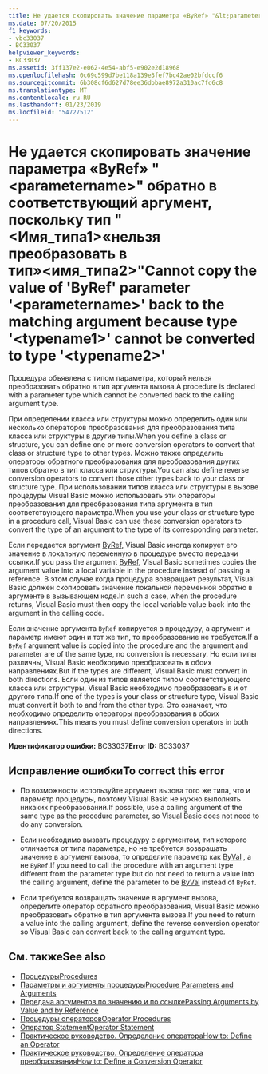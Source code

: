 ```yaml
---
title: Не удается скопировать значение параметра «ByRef» "&lt;parametername&gt;" обратно в соответствующий аргумент, поскольку тип "&lt;Имя_типа1&gt;«нельзя преобразовать в тип»&lt;имя_типа2&gt;"
ms.date: 07/20/2015
f1_keywords:
- vbc33037
- BC33037
helpviewer_keywords:
- BC33037
ms.assetid: 3ff137e2-e062-4e54-abf5-e902e2d18968
ms.openlocfilehash: 0c69c599d7be118a139e3fef7bc42ae02bfdccf6
ms.sourcegitcommit: 6b308cf6d627d78ee36dbbae8972a310ac7fd6c8
ms.translationtype: MT
ms.contentlocale: ru-RU
ms.lasthandoff: 01/23/2019
ms.locfileid: "54727512"
---
```

# <a name="cannot-copy-the-value-of-byref-parameter-ltparameternamegt-back-to-the-matching-argument-because-type-lttypename1gt-cannot-be-converted-to-type-lttypename2gt"></a><span data-ttu-id="206c0-102">Не удается скопировать значение параметра «ByRef» "&lt;parametername&gt;" обратно в соответствующий аргумент, поскольку тип "&lt;Имя_типа1&gt;«нельзя преобразовать в тип»&lt;имя_типа2&gt;"</span><span class="sxs-lookup"><span data-stu-id="206c0-102">Cannot copy the value of 'ByRef' parameter '&lt;parametername&gt;' back to the matching argument because type '&lt;typename1&gt;' cannot be converted to type '&lt;typename2&gt;'</span></span>
<span data-ttu-id="206c0-103">Процедура объявлена с типом параметра, который нельзя преобразовать обратно в тип аргумента вызова.</span><span class="sxs-lookup"><span data-stu-id="206c0-103">A procedure is declared with a parameter type which cannot be converted back to the calling argument type.</span></span>  
  
 <span data-ttu-id="206c0-104">При определении класса или структуры можно определить один или несколько операторов преобразования для преобразования типа класса или структуры в другие типы.</span><span class="sxs-lookup"><span data-stu-id="206c0-104">When you define a class or structure, you can define one or more conversion operators to convert that class or structure type to other types.</span></span> <span data-ttu-id="206c0-105">Можно также определить операторы обратного преобразования для преобразования других типов обратно в тип класса или структуры.</span><span class="sxs-lookup"><span data-stu-id="206c0-105">You can also define reverse conversion operators to convert those other types back to your class or structure type.</span></span> <span data-ttu-id="206c0-106">При использовании типов класса или структуры в вызове процедуры Visual Basic можно использовать эти операторы преобразования для преобразования типа аргумента в тип соответствующего параметра.</span><span class="sxs-lookup"><span data-stu-id="206c0-106">When you use your class or structure type in a procedure call, Visual Basic can use these conversion operators to convert the type of an argument to the type of its corresponding parameter.</span></span>  
  
 <span data-ttu-id="206c0-107">Если передается аргумент [ByRef](../../visual-basic/language-reference/modifiers/byref.md), Visual Basic иногда копирует его значение в локальную переменную в процедуре вместо передачи ссылки.</span><span class="sxs-lookup"><span data-stu-id="206c0-107">If you pass the argument [ByRef](../../visual-basic/language-reference/modifiers/byref.md), Visual Basic sometimes copies the argument value into a local variable in the procedure instead of passing a reference.</span></span> <span data-ttu-id="206c0-108">В этом случае когда процедура возвращает результат, Visual Basic должен скопировать значение локальной переменной обратно в аргументе в вызывающем коде.</span><span class="sxs-lookup"><span data-stu-id="206c0-108">In such a case, when the procedure returns, Visual Basic must then copy the local variable value back into the argument in the calling code.</span></span>  
  
 <span data-ttu-id="206c0-109">Если значение аргумента `ByRef` копируется в процедуру, а аргумент и параметр имеют один и тот же тип, то преобразование не требуется.</span><span class="sxs-lookup"><span data-stu-id="206c0-109">If a `ByRef` argument value is copied into the procedure and the argument and parameter are of the same type, no conversion is necessary.</span></span> <span data-ttu-id="206c0-110">Но если типы различны, Visual Basic необходимо преобразовать в обоих направлениях.</span><span class="sxs-lookup"><span data-stu-id="206c0-110">But if the types are different, Visual Basic must convert in both directions.</span></span> <span data-ttu-id="206c0-111">Если один из типов является типом соответствующего класса или структуры, Visual Basic необходимо преобразовать в и от другого типа.</span><span class="sxs-lookup"><span data-stu-id="206c0-111">If one of the types is your class or structure type, Visual Basic must convert it both to and from the other type.</span></span> <span data-ttu-id="206c0-112">Это означает, что необходимо определить операторы преобразования в обоих направлениях.</span><span class="sxs-lookup"><span data-stu-id="206c0-112">This means you must define conversion operators in both directions.</span></span>  
  
 <span data-ttu-id="206c0-113">**Идентификатор ошибки:** BC33037</span><span class="sxs-lookup"><span data-stu-id="206c0-113">**Error ID:** BC33037</span></span>  
  
## <a name="to-correct-this-error"></a><span data-ttu-id="206c0-114">Исправление ошибки</span><span class="sxs-lookup"><span data-stu-id="206c0-114">To correct this error</span></span>  
  
-   <span data-ttu-id="206c0-115">По возможности используйте аргумент вызова того же типа, что и параметр процедуры, поэтому Visual Basic не нужно выполнять никаких преобразований.</span><span class="sxs-lookup"><span data-stu-id="206c0-115">If possible, use a calling argument of the same type as the procedure parameter, so Visual Basic does not need to do any conversion.</span></span>  
  
-   <span data-ttu-id="206c0-116">Если необходимо вызвать процедуру с аргументом, тип которого отличается от типа параметра, но не требуется возвращать значение в аргумент вызова, то определите параметр как [ByVal](../../visual-basic/language-reference/modifiers/byval.md) , а не `ByRef`.</span><span class="sxs-lookup"><span data-stu-id="206c0-116">If you need to call the procedure with an argument type different from the parameter type but do not need to return a value into the calling argument, define the parameter to be [ByVal](../../visual-basic/language-reference/modifiers/byval.md) instead of `ByRef`.</span></span>  
  
-   <span data-ttu-id="206c0-117">Если требуется возвращать значение в аргумент вызова, определите оператор обратного преобразования, Visual Basic можно преобразовать обратно в тип аргумента вызова.</span><span class="sxs-lookup"><span data-stu-id="206c0-117">If you need to return a value into the calling argument, define the reverse conversion operator so Visual Basic can convert back to the calling argument type.</span></span>  
  
## <a name="see-also"></a><span data-ttu-id="206c0-118">См. также</span><span class="sxs-lookup"><span data-stu-id="206c0-118">See also</span></span>
- [<span data-ttu-id="206c0-119">Процедуры</span><span class="sxs-lookup"><span data-stu-id="206c0-119">Procedures</span></span>](../../visual-basic/programming-guide/language-features/procedures/index.md)
- [<span data-ttu-id="206c0-120">Параметры и аргументы процедуры</span><span class="sxs-lookup"><span data-stu-id="206c0-120">Procedure Parameters and Arguments</span></span>](../../visual-basic/programming-guide/language-features/procedures/procedure-parameters-and-arguments.md)
- [<span data-ttu-id="206c0-121">Передача аргументов по значению и по ссылке</span><span class="sxs-lookup"><span data-stu-id="206c0-121">Passing Arguments by Value and by Reference</span></span>](../../visual-basic/programming-guide/language-features/procedures/passing-arguments-by-value-and-by-reference.md)
- [<span data-ttu-id="206c0-122">Процедуры операторов</span><span class="sxs-lookup"><span data-stu-id="206c0-122">Operator Procedures</span></span>](../../visual-basic/programming-guide/language-features/procedures/operator-procedures.md)
- [<span data-ttu-id="206c0-123">Оператор Statement</span><span class="sxs-lookup"><span data-stu-id="206c0-123">Operator Statement</span></span>](../../visual-basic/language-reference/statements/operator-statement.md)
- [<span data-ttu-id="206c0-124">Практическое руководство. Определение оператора</span><span class="sxs-lookup"><span data-stu-id="206c0-124">How to: Define an Operator</span></span>](../../visual-basic/programming-guide/language-features/procedures/how-to-define-an-operator.md)
- [<span data-ttu-id="206c0-125">Практическое руководство. Определение оператора преобразования</span><span class="sxs-lookup"><span data-stu-id="206c0-125">How to: Define a Conversion Operator</span></span>](../../visual-basic/programming-guide/language-features/procedures/how-to-define-a-conversion-operator.md)
